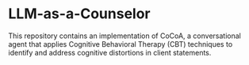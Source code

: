 # LLM-as-a-Counselor
This repository contains an implementation of CoCoA, a conversational agent that applies Cognitive Behavioral Therapy (CBT) techniques to identify and address cognitive distortions in client statements.
